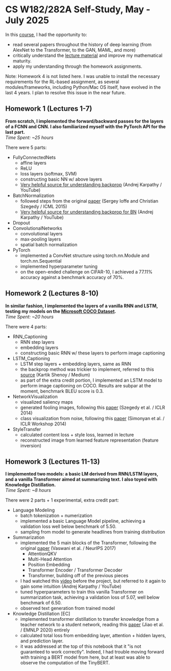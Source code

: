 # CS W182/282A Self-Study, May - July 2025

In this [course](https://cs182sp21.github.io/), I had the opportunity to:
- read several papers throughout the history of deep learning (from AlexNet to the Transformer, to the GAN, MAML, and more)
- critically understand the [lecture material](https://www.youtube.com/playlist?list=PL_iWQOsE6TfVmKkQHucjPAoRtIJYt8a5A) and improve my mathematical maturity.
- apply my understanding through the homework assignments.<br>

Note: Homework 4 is not listed here. I was unable to install the necessary requirements for the RL-based assignment, as several modules/frameworks, including Python/Mac OS itself, have evolved in the last 4 years. I plan to resolve this issue in the near future.<br>

## Homework 1 (Lectures 1-7)
**From scratch, I implemented the forward/backward passes for the layers of a FCNN and CNN. I also familiarized myself with the PyTorch API for the last part.**<br>
*Time Spent: ~25 hours*<br>

There were 5 parts:
- FullyConnectedNets
	- affine layers
	- ReLU
	- loss layers (softmax, SVM)
	- constructing basic NN w/ above layers
	- [Very helpful source for understanding backprop](https://www.youtube.com/watch?v=VMj-3S1tku0&t=5673s) (Andrej Karpathy / YouTube)
- BatchNormalization
	- followed steps from the original [paper](https://proceedings.mlr.press/v37/ioffe15.pdf) (Sergey Ioffe and Christian Szegedy / ICML 2015)
	- [Very helpful source for understanding backprop for BN](https://www.youtube.com/watch?v=q8SA3rM6ckI&t=5166s) (Andrej Karpathy / YouTube)
- Dropout
- ConvolutionalNetworks
	- convolutional layers
	- max-pooling layers
	- spatial batch normalization
- PyTorch
	- implemented a ConvNet structure using torch.nn.Module and torch.nn.Sequential
	- implemented hyperparameter tuning
	- on the open-ended challenge on CIFAR-10, I achieved a 77.11% accuracy against a benchmark accuracy of 70%.


## Homework 2 (Lectures 8-10)
**In similar fashion, I implemented the layers of a vanilla RNN and LSTM, testing my models on the [Microsoft COCO Dataset](https://www.mscoco.org).**<br>
*Time Spent: ~20 hours*<br>

There were 4 parts:
- RNN_Captioning
	- RNN step layers
	- embedding layers
	- constructing basic RNN w/ these layers to perform image captioning
- LSTM_Captioning
	- LSTM step layers + embedding layers, same as RNN
	- the backprop method was trickier to implement, referred to this [source](https://kartik2112.medium.com/lstm-back-propagation-behind-the-scenes-andrew-ng-style-notations-7207b8606cb2) (Kartik Shenoy / Medium)
	- as part of the extra credit portion, I implemented an LSTM model to perform image captioning on COCO. Results are subpar at the moment, benchmark BLEU score is 0.3.
- NetworkVisualization
	- visualized saliency maps
	- generated fooling images, following this [paper](https://arxiv.org/pdf/1312.6199) (Szegedy et al. / ICLR 2014)
	- class visualization from noise, following this [paper](https://arxiv.org/pdf/1312.6034) (Simonyan et al. / ICLR Workshop 2014)
- StyleTransfer
	- calculated content loss + style loss, learned in lecture
	- reconstructed image from learned feature representation (feature inversion)


## Homework 3 (Lectures 11-13)
**I implemented two models: a basic LM derived from RNN/LSTM layers, and a vanilla Transformer aimed at summarizing text. I also toyed with Knowledge Distillation.**<br>
*Time Spent: ~8 hours*<br>

There were 2 parts + 1 experimental, extra credit part:
- Language Modeling
	- batch tokenization + numerization
	- implemented a basic Language Model pipeline, achieving a validation loss well below benchmark of 5.50.
	- sampling from model to generate headlines from training distribution
- Summarization
	- implemented the 5 main blocks of the Transformer, following the original [paper](https://arxiv.org/pdf/1706.03762) (Vaswani et al. / NeurIPS 2017)
		- AttentionQKV
		- Multi-Head Attention
		- Position Embedding
		- Transformer Encoder / Transformer Decoder
		- Transformer, building off of the previous pieces
	- I had watched this [video](https://www.youtube.com/watch?v=kCc8FmEb1nY) before the project, but referred to it again to gain some intuition (Andrej Karpathy / YouTube)
	- tuned hyperparameters to train this vanilla Transformer on summarization task, achieving a validation loss of 5.07, well below benchmark of 6.50.
	- observed text generation from trained model
- Knowledge Distillation [EC]
	- implemented transformer distillation to transfer knowledge from a teacher network to a student network, reading this [paper](https://arxiv.org/pdf/1909.10351) (Jiao et al. / EMNLP 2020) entirely
	- calculated total loss from embedding layer, attention + hidden layers, and prediction layer.
	- it was addressed at the top of this notebook that it "is not guaranteed to work correctly". Indeed, I had trouble moving forward with training a BERT model from here, but at least was able to observe the computation of the TinyBERT.

